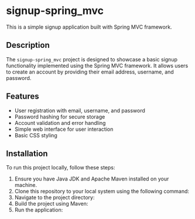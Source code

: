 # signup-spring_mvc
This is a simple signup application built with Spring MVC framework.

## Description

The `signup-spring_mvc` project is designed to showcase a basic signup functionality implemented using the Spring MVC framework. It allows users to create an account by providing their email address, username, and password.

## Features

- User registration with email, username, and password
- Password hashing for secure storage
- Account validation and error handling
- Simple web interface for user interaction
- Basic CSS styling

## Installation

To run this project locally, follow these steps:

1. Ensure you have Java JDK and Apache Maven installed on your machine.
2. Clone this repository to your local system using the following command:
3. Navigate to the project directory:
4. Build the project using Maven:
5. Run the application:
